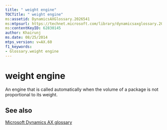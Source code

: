 ```yaml
---
title: " weight engine"
TOCTitle: " weight engine"
ms:assetid: DynamicsAXGlossary.2026541
ms:mtpsurl: https://technet.microsoft.com/library/dynamicsaxglossary.2026541(v=AX.60)
ms:contentKeyID: 62830145
author: Khairunj
ms.date: 08/25/2014
mtps_version: v=AX.60
f1_keywords:
- Glossary.weight engine
---
```


# weight engine

An engine that is called automatically when the volume of a package is not proportional to its weight.

## See also

[Microsoft Dynamics AX glossary](glossary/microsoft-dynamics-ax-glossary.md)

  


